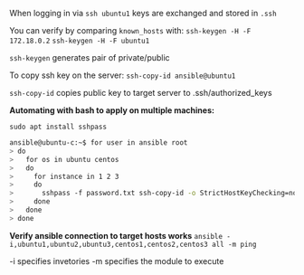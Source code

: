 
When logging in via `ssh ubuntu1` keys are exchanged and stored in `.ssh`

You can verify by comparing `known_hosts` with:
`ssh-keygen -H -F 172.18.0.2`
`ssh-keygen -H -F ubuntu1`

`ssh-keygen` generates pair of private/public

To copy ssh key on the server:
`ssh-copy-id ansible@ubuntu1`

`ssh-copy-id` copies public key to target server to .ssh/authorized_keys

**Automating with bash to apply on multiple machines:**

`sudo apt install sshpass`

```bash
ansible@ubuntu-c:~$ for user in ansible root
> do
>   for os in ubuntu centos
>   do
>     for instance in 1 2 3
>     do
>       sshpass -f password.txt ssh-copy-id -o StrictHostKeyChecking=no ${user}@${os}${instance}
>     done
>   done
> done
```

**Verify ansible connection to target hosts works**
`ansible -i,ubuntu1,ubuntu2,ubuntu3,centos1,centos2,centos3 all -m ping`

-i specifies invetories
-m specifies the module to execute

